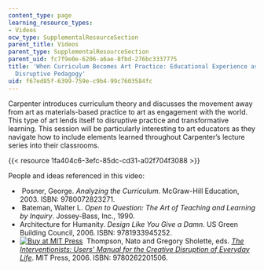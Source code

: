 ```yaml
---
content_type: page
learning_resource_types:
- Videos
ocw_type: SupplementalResourceSection
parent_title: Videos
parent_type: SupplementalResourceSection
parent_uid: fc7f9e0e-6206-a6ae-8fbd-276bc3337775
title: 'When Curriculum Becomes Art Practice: Educational Experience as Intentionally
  Disruptive Pedagogy'
uid: f67ed85f-6399-759e-c9b4-99c7603584fc
---
```


Carpenter introduces curriculum theory and discusses the movement away from art as materials-based practice to art as engagement with the world. This type of art lends itself to disruptive practice and transformative learning. This session will be particularly interesting to art educators as they navigate how to include elements learned throughout Carpenter’s lecture series into their classrooms.

{{< resource 1fa404c6-3efc-85dc-cd31-a02f704f3088 >}} 

People and ideas referenced in this video:

*    Posner, George. _Analyzing the Curriculum_. McGraw-Hill Education, 2003. ISBN: 9780072823271. 
*    Bateman, Walter L. _Open to Question: The Art of Teaching and Learning by Inquiry_. Jossey-Bass, Inc., 1990. 
*   Architecture for Humanity. _Design Like You Give a Damn_. US Green Building Council, 2006. ISBN: 9781933945252. 
*   [![Buy at MIT Press](/images/mp_logo.gif)](https://mitpress.mit.edu/9780262201506)  Thompson, Nato and Gregory Sholette, eds. _[The Interventionists: Users' Manual for the Creative Disruption of Everyday Life](http://mitpress.mit.edu/9780262201506)_. MIT Press, 2006. ISBN: 9780262201506.